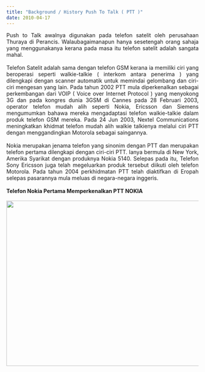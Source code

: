 ```yaml
---
title: "Background / History Push To Talk ( PTT )"
date: 2010-04-17
---
```

<div style="text-align: justify;">Push to Talk awalnya digunakan pada telefon satelit oleh perusahaan Thuraya di Perancis. Walaubagaimanapun hanya sesetengah orang sahaja yang menggunakanya kerana pada masa itu telefon satelit adalah sangata mahal.<br />
<br />
Telefon Satelit adalah sama dengan telefon GSM kerana ia memiliki ciri yang beroperasi seperti walkie-talkie ( interkom antara penerima ) yang dilengkapi dengan scanner automatik untuk memindai gelombang dan ciri-ciri mengesan yang lain. Pada tahun 2002 PTT mula diperkenalkan sebagai perkembangan dari VOIP ( Voice over Internet Protocol ) yang menyokong 3G dan pada kongres dunia 3GSM di Cannes pada 28 Februari 2003, operator telefon mudah alih seperti Nokia, Ericsson dan Siemens mengumumkan bahawa mereka mengadaptasi telefon walkie-talkie dalam produk telefon GSM mereka. Pada 24 Jun 2003, Nextel Communications meningkatkan khidmat telefon mudah alih walkie talkienya melalui ciri PTT dengan menggandingkan Motorola sebagai saingannya.<br />
<br />
Nokia merupakan jenama telefon yang sinonim dengan PTT dan merupakan telefon pertama dilengkapi dengan ciri-ciri PTT. Ianya bermula di New York, Amerika Syarikat dengan produknya Nokia 5140. Selepas pada itu, Telefon Sony Ericsson juga telah megeluarkan produk tersebut diikuti oleh telefon Motorola. Pada tahun 2004 perkhidmatan PTT telah diaktifkan di Eropah selepas  pasarannya mula meluas di negara-negara inggeris.<br />
<br />
<div style="text-align: left;"><span style="font-weight: bold;">Telefon Nokia Pertama Memperkenalkan PTT NOKIA<br />
<br />
</span><a href="http://lonurhazve.files.wordpress.com/2010/04/nokia51401.jpg"><img alt="" class="aligncenter size-full wp-image-113" height="433" src="http://lonurhazve.files.wordpress.com/2010/04/nokia51401.jpg" title="nokia5140" width="617" /></a></div></div>
